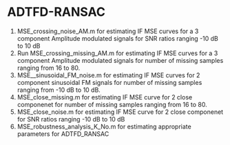 # ADTFD-RANSAC
1)	MSE_crossing_noise_AM.m for estimating IF MSE curves for a 3 component Amplitude modulated signals for SNR ratios ranging -10 dB to 10 dB
2)	Run MSE_crossing_missing_AM.m for estimating IF MSE curves for a 3 component Amplitude modulated signals for number of missing samples ranging from 16 to 80.
3)	MSE__sinusoidal_FM_noise.m for estimating IF MSE curves for 2 component sinusoidal FM signals for number of missing samples ranging from -10  dB  to 10 dB.
4)	MSE_close_missing.m for estimating IF MSE curve for 2 close componenet for number of missing samples ranging from 16 to 80.
5)	MSE_close_noise.m for estimating IF MSE curve for 2 close componenet for SNR ratios ranging -10 dB to 10 dB
6)	MSE_robustness_analysis_K_No.m for estimating appropriate parameters for ADTFD_RANSAC

